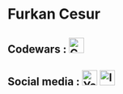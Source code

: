 # Furkan Cesur
## Codewars : [<img src="https://docs.codewars.com/logo.svg" alt="Codewars" width="30" height="30"/>](https://www.codewars.com/users/abkrew)
## Social media : [<img src="https://user-images.githubusercontent.com/86592976/180494915-2cef44f4-a67b-40b6-9b52-00d399b7c614.png" alt="Youtube" width="30" height="30"/>](https://www.youtube.com/channel/UCFvo0lD9gL3lMGu_nPrMQtw) [<img src="https://upload.wikimedia.org/wikipedia/commons/thumb/e/e7/Instagram_logo_2016.svg/2048px-Instagram_logo_2016.svg.png" alt="Instagram" width="30" height="30"/>](https://www.instagram.com/codingwithcesur)
